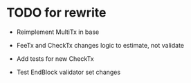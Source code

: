 # TODO for rewrite

* Reimplement MultiTx in base

* FeeTx and CheckTx changes logic to estimate, not validate
* Add tests for new CheckTx
* Test EndBlock validator set changes

